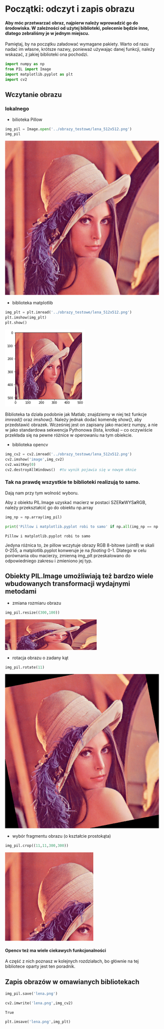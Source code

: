 
# Początki: odczyt i zapis obrazu

#### Aby móc przetwarzać obraz, najpierw należy wprowadzić go do środowiska. W zależności od użytej biblioteki, polecenie będzie inne, dlatego zebraliśmy je w jednym miejscu. 

Pamiętaj, by na początku załadować wymagane pakiety. Warto od razu nadać im własne, krótsze nazwy, ponieważ używając danej funkcji, należy wskazać, z&nbsp;jakiej biblioteki ona pochodzi. 


```python
import numpy as np
from PIL import Image
import matplotlib.pyplot as plt
import cv2
```

## Wczytanie obrazu

### lokalnego

* bilioteka Pillow


```python
img_pil = Image.open('../obrazy_testowe/lena_512x512.png')
img_pil
```




![png](2_CV_Wstep_files/2_CV_Wstep_7_0.png)



* biblioteka matplotlib


```python
img_plt = plt.imread('../obrazy_testowe/lena_512x512.png')
plt.imshow(img_plt)
plt.show()
```


![png](2_CV_Wstep_files/2_CV_Wstep_9_0.png)


Biblioteka ta działa podobnie jak Matlab; znajdziemy w niej też funkcje _imread()_ oraz _imshow()_. Należy jednak dodać komendę _show()_, aby przedstawić obrazek. Wcześniej jest on zapisany jako macierz numpy, a nie w jako standardowa sekwencja Pythonowa (lista, krotka) – co oczywiście przekłada się na pewne różnice w operowaniu na tym obiekcie.

* biblioteka opencv


```python
img_cv2 = cv2.imread('../obrazy_testowe/lena_512x512.png')
cv2.imshow('image',img_cv2)
cv2.waitKey(0)
cv2.destroyAllWindows()  #tu wynik pojawia się w nowym oknie
```

### Tak na prawdę wszystkie te biblioteki realizują to samo.

Dają nam przy tym wolność wyboru. 

Aby z obiektu PIL.Image uzyskać macierz w postaci SZER***x***WYS***x***RGB, należy przekształcić go do obiektu np.array


```python
img_np = np.array(img_pil)
```


```python
print('Pillow i matplotlib.pyplot robi to samo' if np.all(img_np == np.uint8(img_plt*255)) else 'robią co innego')
```

    Pillow i matplotlib.pyplot robi to samo


Jedyna różnica to, że pillow wczytuje obrazy RGB 8-bitowe (*uint8*) w skali 0-255, a matplotlib.pyplot konweruje je na *floating* 0-1. Dlatego w celu porównania obu macierzy, zmienną img_plt przeskalowano do odpowiedniego zakresu i zmieniono jej typ.

## Obiekty PIL.Image umożliwiają też bardzo wiele wbudowanych transformacji wydajnymi metodami

* zmiana rozmiaru obrazu


```python
img_pil.resize((300,100))
```




![png](2_CV_Wstep_files/2_CV_Wstep_20_0.png)



* rotacja obrazu o zadany kąt


```python
img_pil.rotate(11)
```




![png](2_CV_Wstep_files/2_CV_Wstep_22_0.png)



* wybór fragmentu obrazu (o kształcie prostokąta)


```python
img_pil.crop((11,11,300,300))
```




![png](2_CV_Wstep_files/2_CV_Wstep_24_0.png)



#### Opencv też ma wiele ciekawych funkcjonalności

A część z nich poznasz w kolejnych rozdziałach, bo głównie na tej bibliotece oparty jest ten poradnik.

## Zapis obrazów w omawianych bibliotekach


```python
img_pil.save('lena.png')
```


```python
cv2.imwrite('lena.png',img_cv2)
```




    True




```python
plt.imsave('lena.png',img_plt)
```
